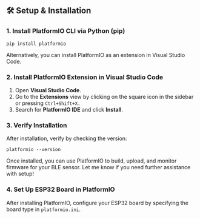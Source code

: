## 🛠️ Setup & Installation

### **1. Install PlatformIO CLI via Python (pip)**
 ```
 pip install platformio
 ```
 Alternatively, you can install PlatformIO as an extension in Visual Studio Code.

### **2. Install PlatformIO Extension in Visual Studio Code**
1. Open **Visual Studio Code**.
2. Go to the **Extensions** view by clicking on the square icon in the sidebar or pressing ```Ctrl+Shift+X.```
3. Search for **PlatformIO IDE** and click **Install**.

### **3. Verify Installation**
 After installation, verify by checking the version:
 ```
 platformio --version
 ```
 Once installed, you can use PlatformIO to build, upload, and monitor firmware for your BLE sensor. Let me know if you need further assistance with setup!

### **4. Set Up ESP32 Board in PlatformIO**
 After installing PlatformIO, configure your ESP32 board by specifying the board type in `platformio.ini`.
